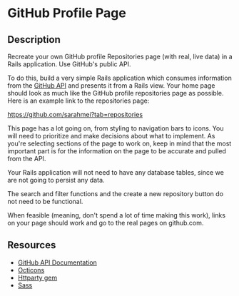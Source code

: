 # GitHub Profile Page

## Description

Recreate your own GitHub profile Repositories page (with real, live data) in a Rails application. Use GitHub's public API.

To do this, build a very simple Rails application which consumes information from the [GitHub API](https://developer.github.com/v3/) and presents it from a Rails view. Your home page should look as much like the GitHub profile repositories page as possible. Here is an example link to the repositories page:

https://github.com/sarahmei?tab=repositories

This page has a lot going on, from styling to navigation bars to icons. You will need to prioritize and make decisions about what to implement. As you're selecting sections of the page to work on, keep in mind that the most important part is for the information on the page to be accurate and pulled from the API.

Your Rails application will not need to have any database tables, since we are not going to persist any data.

The search and filter functions and the create a new repository button do not need to be functional.

When feasible (meaning, don't spend a lot of time making this work), links on your page should work and go to the real pages on github.com.

## Resources

- [GitHub API Documentation](https://developer.github.com/v3/)
- [Octicons](https://octicons.github.com/)
- [Httparty gem](https://github.com/jnunemaker/httparty)
- [Sass](https://sass-lang.com/)
